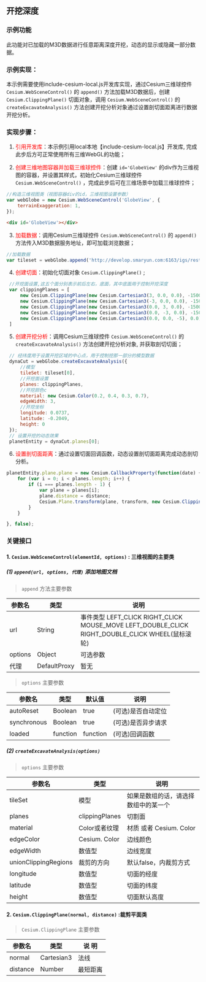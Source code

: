 ## 开挖深度

### 示例功能

此功能对已加载的M3D数据进行任意距离深度开挖，动态的显示或隐藏一部分数据。

### 示例实现：

本示例需要使用include-cesium-local.js开发库实现，通过Cesium三维球控件 `Cesium.WebSceneControl()` 的 `append()` 方法加载M3D数据后，创建 `Cesium.ClippingPlane()` 切面对象，调用 `Cesium.WebSceneControl()` 的 `createExcavateAnalysis()` 方法创建开挖分析对象通过设置剖切面距离进行数据开挖分析。

### 实现步骤：

1. <font color=red>引用开发库</font>：本示例引用local本地【include-cesium-local.js】开发库, 完成此步后方可正常使用所有三维WebGL的功能；

2. <font color=red>创建三维地图容器并加载三维球控件</font>：创建 `id='GlobeView'` 的div作为三维视图的容器，并设置其样式，初始化Cesium三维球控件 `Cesium.WebSceneControl()` ，完成此步后可在三维场景中加载三维球控件；

``` Javascript
//构造三维视图类（视图容器div的id，三维视图设置参数）
var webGlobe = new Cesium.WebSceneControl('GlobeView', {
    terrainExaggeration: 1,
}); 
```

``` html
<div id='GlobeView'></div>
```

3. <font color=red>加载数据</font>：调用Cesium三维球控件 `Cesium.WebSceneControl()` 的 `append()` 方法传入M3D数据服务地址，即可加载浏览数据；

``` Javascript
//加载数据
var tileset = webGlobe.append('http://develop.smaryun.com:6163/igs/rest/g3d/M3D', {});
```

4. <font color=red>创建切面</font>：初始化切面对象 `Cesium.ClippingPlane()` ; 

``` Javascript
 //开挖面设置,这五个面分别表示前后左右，底面，其中底面用于控制开挖深度
 var clippingPlanes = [
     new Cesium.ClippingPlane(new Cesium.Cartesian3(3, 0.0, 0.0), -1500.0),
     new Cesium.ClippingPlane(new Cesium.Cartesian3(-3, 0.0, 0.0), -1500.0),
     new Cesium.ClippingPlane(new Cesium.Cartesian3(0.0, 3, 0.0), -1500.0),
     new Cesium.ClippingPlane(new Cesium.Cartesian3(0.0, -3, 0.0), -1500.0),
     new Cesium.ClippingPlane(new Cesium.Cartesian3(0.0, 0.0, -5), 0.0)
 ]
```

5. <font color=red>创建开挖分析</font>：调用Cesium三维球控件 `Cesium.WebSceneControl()` 的 `createExcavateAnalysis()` 方法创建开挖分析对象, 并获取剖切切面；

``` Javascript
 // 经纬度用于设置开挖区域的中心点，用于控制挖那一部分的模型数据
 dynaCut = webGlobe.createExcavateAnalysis({
     //模型
     tileSet: tileset[0],
     //开挖面设置
     planes: clippingPlanes,
     //开挖颜色c
     material: new Cesium.Color(0.2, 0.4, 0.3, 0.7),
     edgeWidth: 3,
     //开挖坐标
     longitude: 0.0737,
     latitude: -0.2049,
     height: 0
 });
 // 设置开挖的动态效果
 planetEntity = dynaCut.planes[0];
```

6. <font color=red>设置剖切面距离</font>：通过设置切面回调函数，动态设置剖切面距离完成动态剖切分析。

``` Javascript
planetEntity.plane.plane = new Cesium.CallbackProperty(function(date) {
    for (var i = 0; i < planes.length; i++) {
        if (i === planes.length - 1) {
            var plane = planes[i];
            plane.distance = distance;
            Cesium.Plane.transform(plane, transform, new Cesium.ClippingPlane(Cesium.Cartesian3.UNIT_X, 0.0));
        }
    }

}, false);
```

### 关键接口

#### 1. `Cesium.WebSceneControl(elementId, options)` : 三维视图的主要类

##### (1) `append(url, options, 代理)` 添加地图文档

> `append` 方法主要参数

|参数名|类型|说明|
|-|-|-|
|url|String|事件类型 LEFT_CLICK RIGHT_CLICK MOUSE_MOVE LEFT_DOUBLE_CLICK RIGHT_DOUBLE_CLICK WHEEL(鼠标滚轮)|
|options|Object|可选参数|
|代理|DefaultProxy|暂无|

> `options` 主要参数

|参数名|类型|默认值|说明|
|-|-|-|-|
|autoReset|Boolean|true|(可选)是否自动定位|
|synchronous|Boolean|true|(可选)是否异步请求|
|loaded|function|function|(可选)回调函数|

##### (2) `createExcavateAnalysis(options)` 

> `options` 主要参数

|参数名|类型|说明|
|---|---|---|
|tileSet|模型|如果是数组的话，请选择数组中的某一个|
|planes|clippingPlanes|切割面|
|material|Color或者纹理|材质 或者 Cesium. Color|
|edgeColor|Cesium. Color|边线颜色|
|edgeWidth|数值型|边线宽度|
|unionClippingRegions|裁剪的方向|默认false，内裁剪方式|
|longitude|数值型|切面的经度|
|latitude|数值型|切面的纬度|
|height|数值型|切面默认高度|

#### 2. `Cesium.ClippingPlane(normal, distance)` :裁剪平面类
> `Cesium.ClippingPlane` 主要参数

|参数名|类型|说 明|
|-|-|-|
|normal|Cartesian3|法线|
|distance|Number|最短距离|

